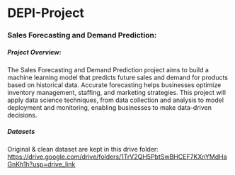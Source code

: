 # DEPI-Project

### Sales Forecasting and Demand Prediction:

##### Project Overview:
The Sales Forecasting and Demand Prediction project aims to build a machine learning 
model that predicts future sales and demand for products based on historical data. Accurate forecasting 
helps businesses optimize inventory management, staffing, and marketing strategies. This project will apply 
data science techniques, from data collection and analysis to model deployment and monitoring, enabling 
businesses to make data-driven decisions.

##### Datasets
Original & clean dataset are kept in this drive folder:
https://drive.google.com/drive/folders/1TrV2QH5PbtSwBHCEF7KXnYMdHaGnKh1h?usp=drive_link
